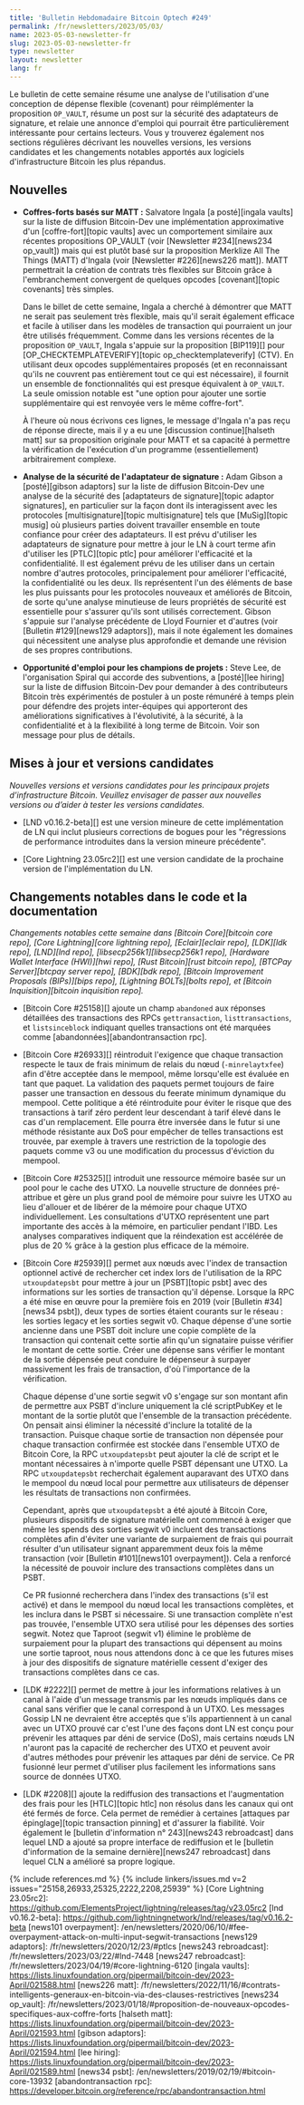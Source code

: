 ```yaml
---
title: 'Bulletin Hebdomadaire Bitcoin Optech #249'
permalink: /fr/newsletters/2023/05/03/
name: 2023-05-03-newsletter-fr
slug: 2023-05-03-newsletter-fr
type: newsletter
layout: newsletter
lang: fr
---
```

Le bulletin de cette semaine résume une analyse de l'utilisation d'une
conception de dépense flexible (covenant) pour réimplémenter la proposition `OP_VAULT`,
résume un post sur la sécurité des adaptateurs de signature, et relaie une
annonce d'emploi qui pourrait être particulièrement intéressante pour
certains lecteurs. Vous y trouverez également nos sections régulières
décrivant les nouvelles versions, les versions candidates et les changements
notables apportés aux logiciels d'infrastructure Bitcoin les plus répandus.

## Nouvelles

- **Coffres-forts basés sur MATT :** Salvatore Ingala [a posté][ingala vaults]
  sur la liste de diffusion Bitcoin-Dev une implémentation approximative d'un
  [coffre-fort][topic vaults] avec un comportement similaire aux récentes
  propositions OP_VAULT (voir [Newsletter #234][news234 op_vault]) mais qui
  est plutôt basé sur la proposition Merklize All The Things (MATT) d'Ingala
  (voir [Newsletter #226][news226 matt]). MATT permettrait la création de
  contrats très flexibles sur Bitcoin grâce à l'embranchement convergent de
  quelques opcodes [covenant][topic covenants] très simples.

  Dans le billet de cette semaine, Ingala a cherché à démontrer que MATT
  ne serait pas seulement très flexible, mais qu'il serait également efficace
  et facile à utiliser dans les modèles de transaction qui pourraient un
  jour être utilisés fréquemment. Comme dans les versions récentes de la
  proposition `OP_VAULT`, Ingala s'appuie sur la proposition [BIP119][]
  pour [OP_CHECKTEMPLATEVERIFY][topic op_checktemplateverify] (CTV). En
  utilisant deux opcodes supplémentaires proposés (et en reconnaissant
  qu'ils ne couvrent pas entièrement tout ce qui est nécessaire), il
  fournit un ensemble de fonctionnalités qui est presque équivalent à
  `OP_VAULT`. La seule omission notable est "une option pour ajouter une
  sortie supplémentaire qui est renvoyée vers le même coffre-fort".

  À l'heure où nous écrivons ces lignes, le message d'Ingala n'a pas
  reçu de réponse directe, mais il y a eu une [discussion continue][halseth matt]
  sur sa proposition originale pour MATT et sa capacité à permettre
  la vérification de l'exécution d'un programme (essentiellement)
  arbitrairement complexe.

- **Analyse de la sécurité de l'adaptateur de signature :** Adam Gibson
  a [posté][gibson adaptors] sur la liste de diffusion Bitcoin-Dev une
  analyse de la sécurité des [adaptateurs de signature][topic adaptor signatures],
  en particulier sur la façon dont ils interagissent avec les protocoles
  [multisignature][topic multisignature] tels que [MuSig][topic musig]
  où plusieurs parties doivent travailler ensemble en toute confiance
  pour créer des adaptateurs. Il est prévu d'utiliser les adaptateurs
  de signature pour mettre à jour le LN à court terme afin d'utiliser
  les [PTLC][topic ptlc] pour améliorer l'efficacité et la confidentialité.
  Il est également prévu de les utiliser dans un certain nombre d'autres
  protocoles, principalement pour améliorer l'efficacité, la confidentialité
  ou les deux. Ils représentent l'un des éléments de base les plus puissants
  pour les protocoles nouveaux et améliorés de Bitcoin, de sorte qu'une
  analyse minutieuse de leurs propriétés de sécurité est essentielle pour
  s'assurer qu'ils sont utilisés correctement. Gibson s'appuie sur l'analyse
  précédente de Lloyd Fournier et d'autres (voir [Bulletin #129][news129 adaptors]),
  mais il note également les domaines qui nécessitent une analyse plus
  approfondie et demande une révision de ses propres contributions.

- **Opportunité d'emploi pour les champions de projets :** Steve Lee,
  de l'organisation Spiral qui accorde des subventions, a [posté][lee hiring]
  sur la liste de diffusion Bitcoin-Dev pour demander à des contributeurs
  Bitcoin très expérimentés de postuler à un poste rémunéré à temps plein
  pour défendre des projets inter-équipes qui apporteront des améliorations
  significatives à l'évolutivité, à la sécurité, à la confidentialité et
  à la flexibilité à long terme de Bitcoin. Voir son message pour plus
  de détails.

## Mises à jour et versions candidates

*Nouvelles versions et versions candidates pour les principaux projets d’infrastructure
Bitcoin. Veuillez envisager de passer aux nouvelles versions ou d’aider à tester
les versions candidates.*

- [LND v0.16.2-beta][] est une version mineure de cette implémentation de LN
  qui inclut plusieurs corrections de bogues pour les "régressions de performance
  introduites dans la version mineure précédente".

- [Core Lightning 23.05rc2][] est une version candidate de la prochaine
  version de l'implémentation du LN.

## Changements notables dans le code et la documentation

*Changements notables cette semaine dans [Bitcoin Core][bitcoin core repo], [Core
Lightning][core lightning repo], [Eclair][eclair repo], [LDK][ldk repo],
[LND][lnd repo], [libsecp256k1][libsecp256k1 repo], [Hardware Wallet
Interface (HWI)][hwi repo], [Rust Bitcoin][rust bitcoin repo], [BTCPay
Server][btcpay server repo], [BDK][bdk repo], [Bitcoin Improvement
Proposals (BIPs)][bips repo], [Lightning BOLTs][bolts repo], et
[Bitcoin Inquisition][bitcoin inquisition repo].*

- [Bitcoin Core #25158][] ajoute un champ `abandoned` aux réponses
  détaillées des transactions des RPCs `gettransaction`, `listtransactions`,
  et `listsinceblock` indiquant quelles transactions ont été marquées comme
  [abandonnées][abandontransaction rpc].

- [Bitcoin Core #26933][] réintroduit l'exigence que chaque transaction
  respecte le taux de frais minimum de relais du nœud (`-minrelaytxfee`)
  afin d'être acceptée dans le mempool, même lorsqu'elle est évaluée en
  tant que paquet. La validation des paquets permet toujours de faire
  passer une transaction en dessous du feerate minimum dynamique du mempool.
  Cette politique a été réintroduite pour éviter le risque que des
  transactions à tarif zéro perdent leur descendant à tarif élevé dans
  le cas d'un remplacement. Elle pourra être inversée dans le futur si
  une méthode résistante aux DoS pour empêcher de telles transactions
  est trouvée, par exemple à travers une restriction de la topologie
  des paquets comme v3 ou une modification du processus d'éviction
  du mempool.

- [Bitcoin Core #25325][] introduit une ressource mémoire basée sur un
  pool pour le cache des UTXO. La nouvelle structure de données pré-attribue
  et gère un plus grand pool de mémoire pour suivre les UTXO au lieu d'allouer
  et de libérer de la mémoire pour chaque UTXO individuellement. Les
  consultations d'UTXO représentent une part importante des accès à la
  mémoire, en particulier pendant l'IBD. Les analyses comparatives indiquent
  que la réindexation est accélérée de plus de 20 % grâce à la gestion plus
  efficace de la mémoire.

- [Bitcoin Core #25939][] permet aux nœuds avec l'index de transaction
  optionnel activé de rechercher cet index lors de l'utilisation de la
  RPC `utxoupdatepsbt` pour mettre à jour un [PSBT][topic psbt] avec des
  informations sur les sorties de transaction qu'il dépense. Lorsque la
  RPC a été mise en œuvre pour la première fois en 2019 (voir [Bulletin #34][news34 psbt]),
  deux types de sorties étaient courants sur le réseau : les sorties legacy
  et les sorties segwit v0. Chaque dépense d'une sortie ancienne dans une
  PSBT doit inclure une copie complète de la transaction qui contenait
  cette sortie afin qu'un signataire puisse vérifier le montant de cette
  sortie. Créer une dépense sans vérifier le montant de la sortie dépensée
  peut conduire le dépenseur à surpayer massivement les frais de transaction,
  d'où l'importance de la vérification.

  Chaque dépense d'une sortie segwit v0 s'engage sur son montant afin
  de permettre aux PSBT d'inclure uniquement la clé scriptPubKey et le
  montant de la sortie plutôt que l'ensemble de la transaction précédente.
  On pensait ainsi éliminer la nécessité d'inclure la totalité de la
  transaction. Puisque chaque sortie de transaction non dépensée pour
  chaque transaction confirmée est stockée dans l'ensemble UTXO de Bitcoin
  Core, la RPC `utxoupdatepsbt` peut ajouter la clé de script et le montant
  nécessaires à n'importe quelle PSBT dépensant une UTXO. La RPC `utxoupdatepsbt`
  recherchait également auparavant des UTXO dans le mempool du nœud local
  pour permettre aux utilisateurs de dépenser les résultats de transactions
  non confirmées.

  Cependant, après que `utxoupdatepsbt` a été ajouté à Bitcoin Core, plusieurs
  dispositifs de signature matérielle ont commencé à exiger que même les spends
  des sorties segwit v0 incluent des transactions complètes afin d'éviter une
  variante de surpaiement de frais qui pourrait résulter d'un utilisateur signant
  apparemment deux fois la même transaction (voir [Bulletin #101][news101 overpayment]).
  Cela a renforcé la nécessité de pouvoir inclure des transactions complètes
  dans un PSBT.

  Ce PR fusionné recherchera dans l'index des transactions (s'il est activé)
  et dans le mempool du nœud local les transactions complètes, et les inclura
  dans le PSBT si nécessaire. Si une transaction complète n'est pas trouvée,
  l'ensemble UTXO sera utilisé pour les dépenses des sorties segwit. Notez
  que Taproot (segwit v1) élimine le problème de surpaiement pour la plupart
  des transactions qui dépensent au moins une sortie taproot, nous nous <!-- skip-duplicate-words-test -->
  attendons donc à ce que les futures mises à jour des dispositifs de signature
  matérielle cessent d'exiger des transactions complètes dans ce cas.

- [LDK #2222][] permet de mettre à jour les informations relatives à un canal
  à l'aide d'un message transmis par les nœuds impliqués dans ce canal sans
  vérifier que le canal correspond à un UTXO. Les messages Gossip LN ne devraient
  être acceptés que s'ils appartiennent à un canal avec un UTXO prouvé car c'est
  l'une des façons dont LN est conçu pour prévenir les attaques par déni de
  service (DoS), mais certains nœuds LN n'auront pas la capacité de rechercher
  des UTXO et peuvent avoir d'autres méthodes pour prévenir les attaques par
  déni de service. Ce PR fusionné leur permet d'utiliser plus facilement les
  informations sans source de données UTXO.

- [LDK #2208][] ajoute la rediffusion des transactions et l'augmentation
  des frais pour les [HTLC][topic htlc] non résolus dans les canaux qui
  ont été fermés de force. Cela permet de remédier à certaines [attaques
  par épinglage][topic transaction pinning] et d'assurer la fiabilité.
  Voir également le [bulletin d'information n° 243][news243 rebroadcast] dans
  lequel LND a ajouté sa propre interface de rediffusion et le [bulletin
  d'information de la semaine dernière][news247 rebroadcast] dans lequel
  CLN a amélioré sa propre logique.

{% include references.md %}
{% include linkers/issues.md v=2 issues="25158,26933,25325,2222,2208,25939" %}
[Core Lightning 23.05rc2]: https://github.com/ElementsProject/lightning/releases/tag/v23.05rc2
[lnd v0.16.2-beta]: https://github.com/lightningnetwork/lnd/releases/tag/v0.16.2-beta
[news101 overpayment]: /en/newsletters/2020/06/10/#fee-overpayment-attack-on-multi-input-segwit-transactions
[news129 adaptors]: /fr/newsletters/2020/12/23/#ptlcs
[news243 rebroadcast]: /fr/newsletters/2023/03/22/#lnd-7448
[news247 rebroadcast]: /fr/newsletters/2023/04/19/#core-lightning-6120
[ingala vaults]: https://lists.linuxfoundation.org/pipermail/bitcoin-dev/2023-April/021588.html
[news226 matt]: /fr/newsletters/2022/11/16/#contrats-intelligents-generaux-en-bitcoin-via-des-clauses-restrictives
[news234 op_vault]: /fr/newsletters/2023/01/18/#proposition-de-nouveaux-opcodes-specifiques-aux-coffre-forts
[halseth matt]: https://lists.linuxfoundation.org/pipermail/bitcoin-dev/2023-April/021593.html
[gibson adaptors]: https://lists.linuxfoundation.org/pipermail/bitcoin-dev/2023-April/021594.html
[lee hiring]: https://lists.linuxfoundation.org/pipermail/bitcoin-dev/2023-April/021589.html
[news34 psbt]: /en/newsletters/2019/02/19/#bitcoin-core-13932
[abandontransaction rpc]: https://developer.bitcoin.org/reference/rpc/abandontransaction.html
